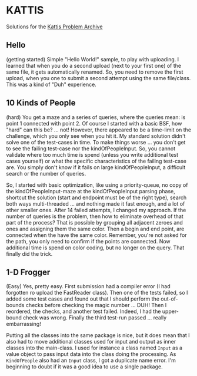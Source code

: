 # KATTIS
Solutions for the [Kattis Problem Archive](https://open.kattis.com/)

## Hello
(getting started) 
Simple "Hello World!" sample, to play with uploading. I learned that when you do a second upload (next to your 
first one) of the same file, it gets automatically renamed. So, you need to remove the first upload,
when you one to submit a second attempt using the same file/class. This was a kind of "Duh" experience.

## 10 Kinds of People
(hard)
You get a maze and a series of queries, where the queries mean: is point 1 connected with point 2. Of course I started
with a basic BSF, how "hard" can this be? ... not! However, there appeared to be a time-limit on the challenge, which
you only see when you hit it. My standard solution didn't solve one of the test-cases in time. To make things worse ... 
you don't get to see the failing test-case nor the kindOfPeopleInput. So, you cannot validate where too much time is spend (unless 
you write additional test cases yourself) or what the specific characteristics of the failing test-case are. You simply
don't know if it fails on large kindOfPeopleInput, a difficult search or the number of queries.

So, I started with basic optimization, like using a priority-queue, no copy of the kindOfPeopleInput-maze at the kindOfPeopleInput parsing 
phase, shortcut the solution (start and endpoint must be of the right type), search both ways multi-threaded ... and 
nothing made it fast enough, and a lot of other smaller ones. After 14 failed attempts, I changed my approach.
If the number of queries is the problem, then how to eliminate overhead of that part of the process? That is possible
by grouping all adjacent zeroes and ones and assigning them the same color. Then a begin and end point, are connected 
when the have the same color. Remember, you're not asked for the path, you only need to confirm  if the points are 
connected. Now additional time is spend on color coding, but no longer on the query. That finally did the trick.

## 1-D Frogger
(Easy)
Yes, pretty easy. First submission had a compiler error (I had forgotten ro upload the FastReader class). Then one of
the tests failed, so I added some test cases and found out that I should perform the out-of-bounds checks before
checking the magic number ... DUH! Then I reordered, the checks, and another test failed. Indeed, I had the upper-bound
check was wrong. Finally the third test-run passed ... really embarrassing!

Putting all the classes into the same package is nice, but it does mean that I also had to move additional classes used
for input and output as inner classes into the main-class. I used for instance a class named ```Input``` as a value 
object to pass input data into the class doing the processing. As ```KindOfPeople``` also had an ```Input``` class, I
got a duplicate name error. I'm beginning to doubt if it was a good idea to use a single package.


